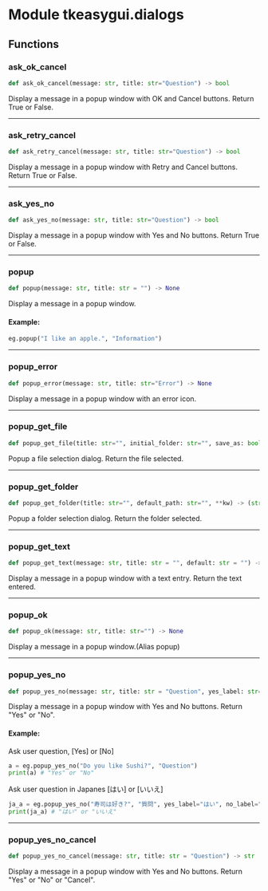 # Module tkeasygui.dialogs

## Functions

### ask_ok_cancel

```python
def ask_ok_cancel(message: str, title: str="Question") -> bool
```

Display a message in a popup window with OK and Cancel buttons. Return True or False.

------

### ask_retry_cancel

```python
def ask_retry_cancel(message: str, title: str="Question") -> bool
```

Display a message in a popup window with Retry and Cancel buttons. Return True or False.

------

### ask_yes_no

```python
def ask_yes_no(message: str, title: str="Question") -> bool
```

Display a message in a popup window with Yes and No buttons. Return True or False.

------

### popup

```python
def popup(message: str, title: str = "") -> None
```

Display a message in a popup window.

#### Example:
```py
eg.popup("I like an apple.", "Information")
```

------

### popup_error

```python
def popup_error(message: str, title: str="Error") -> None
```

Display a message in a popup window with an error icon.

------

### popup_get_file

```python
def popup_get_file(title: str="", initial_folder: str="", save_as: bool=False, multiple_files: bool=False, file_types: tuple[tuple[str, str]]=(("All Files", "*.*"),), **kw) -> (str|tuple[str]|None)
```

Popup a file selection dialog. Return the file selected.

------

### popup_get_folder

```python
def popup_get_folder(title: str="", default_path: str="", **kw) -> (str|None)
```

Popup a folder selection dialog. Return the folder selected.

------

### popup_get_text

```python
def popup_get_text(message: str, title: str = "", default: str = "") -> (str|None)
```

Display a message in a popup window with a text entry. Return the text entered.

------

### popup_ok

```python
def popup_ok(message: str, title: str="") -> None
```

Display a message in a popup window.(Alias popup)

------

### popup_yes_no

```python
def popup_yes_no(message: str, title: str = "Question", yes_label: str="Yes", no_label: str="No") -> str
```

Display a message in a popup window with Yes and No buttons. Return "Yes" or "No".

#### Example:
Ask user question, [Yes] or [No]
```py
a = eg.popup_yes_no("Do you like Sushi?", "Question")
print(a) # "Yes" or "No"
```
Ask user question in Japanes [はい] or [いいえ]
```py
ja_a = eg.popup_yes_no("寿司は好き?", "質問", yes_label="はい", no_label="いいえ")
print(ja_a) # "はい" or "いいえ"
```

------

### popup_yes_no_cancel

```python
def popup_yes_no_cancel(message: str, title: str = "Question") -> str
```

Display a message in a popup window with Yes and No buttons. Return "Yes" or "No" or "Cancel".